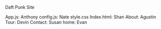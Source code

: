 Daft Punk Site

App.js: Anthony
config.js: Nate
style.css
Index.html: Shan
About: Agustin
Tour: Devin
Contact: Susan
home: Evan
